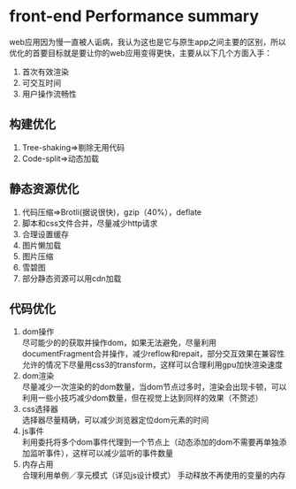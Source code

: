 # front-end Performance summary

web应用因为慢一直被人诟病，我认为这也是它与原生app之间主要的区别，所以优化的首要目标就是要让你的web应用变得更快，主要从以下几个方面入手：
  1. 首次有效渲染
  2. 可交互时间
  3. 用户操作流畅性

## 构建优化
  1. Tree-shaking=>剔除无用代码
  2. Code-split=>动态加载

## 静态资源优化
  1. 代码压缩=>Brotli(据说很快)，gzip（40%），deflate
  2. 脚本和css文件合并，尽量减少http请求
  3. 合理设置缓存
  4. 图片懒加载
  5. 图片压缩
  6. 雪碧图
  7. 部分静态资源可以用cdn加载

## 代码优化
  1. dom操作  
  尽可能少的的获取并操作dom，如果无法避免，尽量利用documentFragment合并操作，减少reflow和repait，部分交互效果在兼容性允许的情况下尽量用css3的transform，这样可以合理利用gpu加快渲染速度
  2. dom渲染  
  尽量减少一次渲染的的dom数量，当dom节点过多时，渲染会出现卡顿，可以利用一些小技巧减少dom数量，但在视觉上达到同样的效果（不赘述）
  3. css选择器  
  选择器尽量精确，可以减少浏览器定位dom元素的时间
  4. js事件   
  利用委托将多个dom事件代理到一个节点上（动态添加的dom不需要再单独添加监听事件），这样可以减少监听的事件数量
  5. 内存占用   
  合理利用单例／享元模式（详见js设计模式）
  手动释放不再使用的变量的内存
